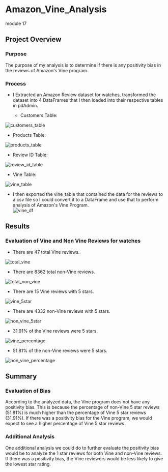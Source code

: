 # Amazon_Vine_Analysis
module 17

## Project Overview
### Purpose
The purpose of my analysis is to determine if there is any positivity bias in the reviews of Amazon's Vine program.
### Process
* I Extracted an Amazon Review dataset for watches, transformed the dataset into 4 DataFrames that I then loaded into their respective tables in pdAdmin.

  * Customers Table:
   
![customers_table](https://user-images.githubusercontent.com/115426070/217675969-de175b5c-61b4-4527-a619-cbc047a68d58.png)

  * Products Table:

![products_table](https://user-images.githubusercontent.com/115426070/217676002-33acebb8-f683-41d9-a574-374ed0de6a95.png)

  * Review ID Table:
  
![review_id_table](https://user-images.githubusercontent.com/115426070/217676027-edf6fe54-65ef-46be-bcf6-ae094c6d3212.png)

  * Vine Table:
  
![vine_table](https://user-images.githubusercontent.com/115426070/217676065-e7b3d9e1-de11-42e2-b738-7fa396be9d59.png)

* I then exported the vine_table that contained the data for the reviews to a csv file so I could convert it to a DataFrame and use that to perform analysis of Amazon's Vine Program.   
![vine_df](https://user-images.githubusercontent.com/115426070/217676116-2bbad509-3230-4f56-a506-b4942070c2cc.png)


## Results
### Evaluation of Vine and Non Vine Reviews for watches

* There are 47 total Vine reviews. 

![total_vine](https://user-images.githubusercontent.com/115426070/217676165-de8bdb64-8c60-4719-bd48-3328248c670d.png)

 
* There are 8362 total non-Vine reviews.

![total_non_vine](https://user-images.githubusercontent.com/115426070/217676226-451f4693-a187-4042-a07d-c4d912662c2e.png)


* There are 15 Vine reviews with 5 stars.

![vine_5star](https://user-images.githubusercontent.com/115426070/217676266-e07d4cff-a153-43de-8758-5ca2af0a67ef.png)


* There are 4332 non-Vine reviews with 5 stars.


![non_vine_5star](https://user-images.githubusercontent.com/115426070/217676283-d9fb6bf0-f654-449f-b56e-7335ba41446e.png)

* 31.91% of the Vine reviews were 5 stars.


 ![vine_percentage](https://user-images.githubusercontent.com/115426070/217676290-4c3a0e7c-f3a5-427b-acd4-d2bc2ac5e514.png)

* 51.81% of the non-Vine reviews were 5 stars.


![non_vine_percentage](https://user-images.githubusercontent.com/115426070/217676307-b8931e8f-957b-4174-9ff3-6f14ef0f76a3.png)

## Summary
### Evaluation of Bias
According to the analyzed data, the Vine program does not have any positivity bias.  This is because the percentage of non-Vine 5 star reviews (51.81%) is much higher than the percentage of Vine 5 star reviews (31.91%).  If there was a positivity bias for the Vine program, we would expect to see a higher percentage of Vine 5 star reviews.  

### Additional Analysis
One additional analysis we could do to further evaluate the positivity bias would be to analyze the 1 star reviews for both Vine and non-Vine reviews.  If there was a positivity bias, the Vine reviewers would be less likely to give the lowest star rating.  


